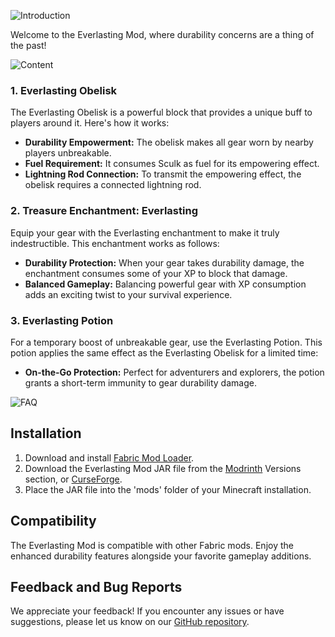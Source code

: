 ![Introduction](https://example.com/obelisk.png)

Welcome to the Everlasting Mod, where durability concerns are a thing of the past!

![Content](https://example.com/obelisk.png)

### 1. Everlasting Obelisk

The Everlasting Obelisk is a powerful block that provides a unique buff to players around it. Here's how it works:

- **Durability Empowerment:** The obelisk makes all gear worn by nearby players unbreakable.
- **Fuel Requirement:** It consumes Sculk as fuel for its empowering effect.
- **Lightning Rod Connection:** To transmit the empowering effect, the obelisk requires a connected lightning rod.

### 2. Treasure Enchantment: Everlasting

Equip your gear with the Everlasting enchantment to make it truly indestructible. This enchantment works as follows:

- **Durability Protection:** When your gear takes durability damage, the enchantment consumes some of your XP to block that damage.
- **Balanced Gameplay:** Balancing powerful gear with XP consumption adds an exciting twist to your survival experience.

### 3. Everlasting Potion

For a temporary boost of unbreakable gear, use the Everlasting Potion. This potion applies the same effect as the Everlasting Obelisk for a limited time:

- **On-the-Go Protection:** Perfect for adventurers and explorers, the potion grants a short-term immunity to gear durability damage.

![FAQ](https://example.com/obelisk.png)

## Installation

1. Download and install [Fabric Mod Loader](https://fabricmc.net/use/).
2. Download the Everlasting Mod JAR file from the [Modrinth](https://modrinth.com/mod/everlasting/versions) Versions section, or [CurseForge](https://legacy.curseforge.com/minecraft/mc-mods/everlasting/files).
3. Place the JAR file into the 'mods' folder of your Minecraft installation.

## Compatibility

The Everlasting Mod is compatible with other Fabric mods. Enjoy the enhanced durability features alongside your favorite gameplay additions.

## Feedback and Bug Reports

We appreciate your feedback! If you encounter any issues or have suggestions, please let us know on our [GitHub repository](https://github.com/EndLone/everlasting).
